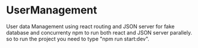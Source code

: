 # UserManagement
User data Management using react routing and JSON server for fake database and concurrenty npm to run both react and JSON server parallely. so to run the project you need to type "npm run start:dev".
